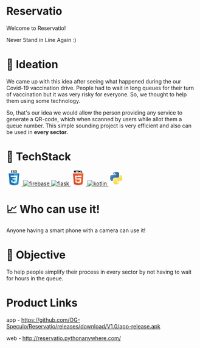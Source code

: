 # Reservatio
Welcome to Reservatio! 

Never Stand in Line Again :)

# 📝 Ideation

We came up with this idea after seeing what happened during the our Covid-19 vaccination drive. People had to wait in long queues for their turn of vaccination but it was very risky for everyone. So, we thought to help them using some technology. 

So, that's our idea we would allow the person providing any service to generate a QR-code, which when scanned by users while allot them a queue number. This simple sounding project is very efficient and also can be used in **every sector.**

# 🚦 TechStack 

<p align="left"> <a href="https://www.w3schools.com/css/" target="_blank" rel="noreferrer"> <img src="https://raw.githubusercontent.com/devicons/devicon/master/icons/css3/css3-original-wordmark.svg" alt="css3" width="40" height="40"/> </a> <a href="https://firebase.google.com/" target="_blank" rel="noreferrer"> <img src="https://www.vectorlogo.zone/logos/firebase/firebase-icon.svg" alt="firebase" width="40" height="40"/> </a> <a href="https://flask.palletsprojects.com/" target="_blank" rel="noreferrer"> <img src="https://www.vectorlogo.zone/logos/pocoo_flask/pocoo_flask-icon.svg" alt="flask" width="40" height="40"/> </a> <a href="https://www.w3.org/html/" target="_blank" rel="noreferrer"> <img src="https://raw.githubusercontent.com/devicons/devicon/master/icons/html5/html5-original-wordmark.svg" alt="html5" width="40" height="40"/> </a> <a href="https://kotlinlang.org" target="_blank" rel="noreferrer"> <img src="https://www.vectorlogo.zone/logos/kotlinlang/kotlinlang-icon.svg" alt="kotlin" width="40" height="40"/> </a> <a href="https://www.python.org" target="_blank" rel="noreferrer"> <img src="https://raw.githubusercontent.com/devicons/devicon/master/icons/python/python-original.svg" alt="python" width="40" height="40"/> </a> </p>

# 📈 Who can use it!

Anyone having a smart phone with a camera can use it!

# 💬 Objective

To help people simplify their process in every sector by not having to wait for hours in the queue.

# Product Links
app - https://github.com/OG-Speculo/Reservatio/releases/download/V1.0/app-release.apk

web - http://reservatio.pythonanywhere.com/
